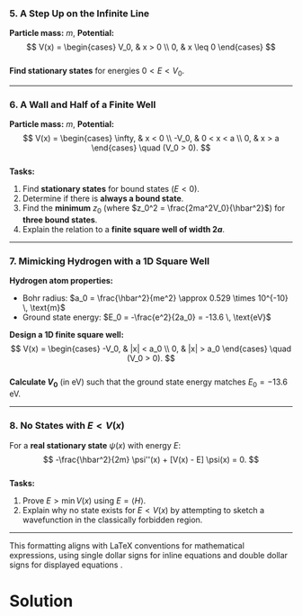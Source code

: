 ### **5. A Step Up on the Infinite Line**  
**Particle mass:** $m$, **Potential:**  
$$
V(x) = 
\begin{cases} 
V_0, & x > 0 \\
0, & x \leq 0 
\end{cases}
$$  
**Find stationary states** for energies $0 < E < V_0$.  

---

### **6. A Wall and Half of a Finite Well**  
**Particle mass:** $m$, **Potential:**  
$$
V(x) = 
\begin{cases} 
\infty, & x < 0 \\
-V_0, & 0 < x < a \\
0, & x > a 
\end{cases} \quad (V_0 > 0).
$$  
**Tasks:**  
1. Find **stationary states** for bound states ($E < 0$).  
2. Determine if there is **always a bound state**.  
3. Find the **minimum** $z_0$ (where $z_0^2 = \frac{2ma^2V_0}{\hbar^2}$) for **three bound states**.  
4. Explain the relation to a **finite square well of width $2a$**.  

---

### **7. Mimicking Hydrogen with a 1D Square Well**  
**Hydrogen atom properties:**  
- Bohr radius: $a_0 = \frac{\hbar^2}{me^2} \approx 0.529 \times 10^{-10} \, \text{m}$  
- Ground state energy: $E_0 = -\frac{e^2}{2a_0} = -13.6 \, \text{eV}$  

**Design a 1D finite square well:**  
$$
V(x) = 
\begin{cases} 
-V_0, & |x| < a_0 \\
0, & |x| > a_0 
\end{cases} \quad (V_0 > 0).
$$  
**Calculate $V_0$** (in eV) such that the ground state energy matches $E_0 = -13.6 \, \text{eV}$.  

---

### **8. No States with $E < V(x)$**  
For a **real stationary state** $\psi(x)$ with energy $E$:  
$$
-\frac{\hbar^2}{2m} \psi''(x) + [V(x) - E] \psi(x) = 0.
$$  
**Tasks:**  
1. Prove $E > \min V(x)$ using $E = \langle H \rangle$.  
2. Explain why no state exists for $E < V(x)$ by attempting to sketch a wavefunction in the classically forbidden region.  

---  

This formatting aligns with LaTeX conventions for mathematical expressions, using single dollar signs for inline equations and double dollar signs for displayed equations .

# Solution
